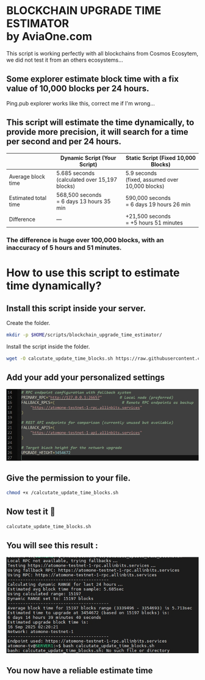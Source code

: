 # BLOCKCHAIN UPGRADE TIME ESTIMATOR<br>by AviaOne.com 
This script is working perfectly with all blockchains from Cosmos Ecosytem, we did not test it from an others ecosystems...
## Some explorer estimate block time with a fix value of 10,000 blocks per 24 hours. 
Ping.pub explorer works like this, correct me if I'm wrong...

## This script will estimate the time dynamically, to provide more precision, it will search for a time per second and per 24 hours.

|                     | Dynamic Script (Your Script)             | Static Script (Fixed 10,000 Blocks)                 |
|---------------------|----------------------------------------|-----------------------------------------------------|
| Average block time  | 5.685 seconds<br>(calculated over 15,197 blocks) | 5.9 seconds<br>(fixed, assumed over 10,000 blocks)     |
| Estimated total time| 568,500 seconds<br>= 6 days 13 hours 35 min| 590,000 seconds<br>= 6 days 19 hours 26 min             |
| Difference          | —                                      | +21,500 seconds<br>= +5 hours 51 minutes                 |
###  The difference is huge over 100,000 blocks, with an inaccuracy of 5 hours and 51 minutes.

# How to use this script to estimate time dynamically?
## Install this script inside your server.
Create the folder.
```sh
mkdir -p $HOME/scripts/blockchain_upgrade_time_estimator/
```
Install the script inside the folder.
```sh
wget -O calcutate_update_time_blocks.sh https://raw.githubusercontent.com/aviaone/scripts/main/blockchain_upgrade_time_estimator/calcutate_update_time_blocks.sh
```
## Add your add your personalized settings
![image](https://github.com/AviaOne/pictures/blob/main/screenshot.2025-09-09%20(8).jpg?raw=true)

## Give the permission to your file.
```sh
chmod +x /calcutate_update_time_blocks.sh
```

## Now test it :rocket:
```sh
calcutate_update_time_blocks.sh
```
## You will see this result :
![image](https://github.com/AviaOne/pictures/blob/main/screenshot.2025-09-09%20(9).jpg?raw=true?raw=true)

## You now have a reliable estimate time
